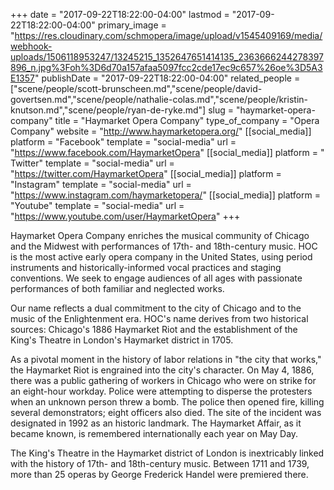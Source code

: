 +++
date = "2017-09-22T18:22:00-04:00"
lastmod = "2017-09-22T18:22:00-04:00"
primary_image = "https://res.cloudinary.com/schmopera/image/upload/v1545409169/media/webhook-uploads/1506118953247/13245215_1352647651414135_2363666244278397896_n.jpg%3Foh%3D6d70a157afaa5097fcc2cde17ec9c657%26oe%3D5A3E1357"
publishDate = "2017-09-22T18:22:00-04:00"
related_people = ["scene/people/scott-brunscheen.md","scene/people/david-govertsen.md","scene/people/nathalie-colas.md","scene/people/kristin-knutson.md","scene/people/ryan-de-ryke.md"]
slug = "haymarket-opera-company"
title = "Haymarket Opera Company"
type_of_company = "Opera Company"
website = "http://www.haymarketopera.org/"
[[social_media]]
platform = "Facebook"
template = "social-media"
url = "https://www.facebook.com/HaymarketOpera"
[[social_media]]
platform = " Twitter"
template = "social-media"
url = "https://twitter.com/HaymarketOpera"
[[social_media]]
platform = "Instagram"
template = "social-media"
url = "https://www.instagram.com/haymarketopera/"
[[social_media]]
platform = "Youtube"
template = "social-media"
url = "https://www.youtube.com/user/HaymarketOpera"
+++

Haymarket Opera Company enriches the musical community of Chicago and the Midwest with performances of 17th- and 18th-century music. HOC is the most active early opera company in the United States, using period instruments and historically-informed vocal practices and staging conventions. We seek to engage audiences of all ages with passionate performances of both familiar and neglected works. 

Our name reflects a dual commitment to the city of Chicago and to the music of the Enlightenment era. HOC's name derives from two historical sources: Chicago's 1886 Haymarket Riot and the establishment of the King's Theatre in London's Haymarket district in 1705. 

As a pivotal moment in the history of labor relations in "the city that works," the Haymarket Riot is engrained into the city's character. On May 4, 1886, there was a public gathering of workers in Chicago who were on strike for an eight-hour workday. Police were attempting to disperse the protesters when an unknown person threw a bomb. The police then opened fire, killing several demonstrators; eight officers also died. The site of the incident was designated in 1992 as an historic landmark. The Haymarket Affair, as it became known, is remembered internationally each year on May Day.

The King's Theatre in the Haymarket district of London is inextricably linked with the history of 17th- and 18th-century music. Between 1711 and 1739, more than 25 operas by George Frederick Handel were premiered there. 
